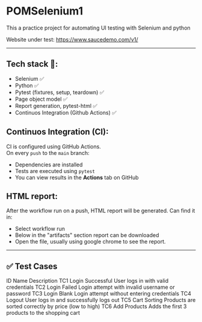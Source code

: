 # POMSelenium1
This a practice project for automating UI testing with Selenium and python

Website under test: https://www.saucedemo.com/v1/

---

## Tech stack 🔧:
  - Selenium ✅
  - Python ✅
  - Pytest (fixtures, setup, teardown) ✅
  - Page object model ✅
  - Report generation, pytest-html ✅
  - Continuos Integration (Github Actions) ✅

## Continuos Integration (CI):
CI is configured using GitHub Actions.  
On every `push` to the `main` branch:

- Dependencies are installed
- Tests are executed using `pytest`
- You can view results in the **Actions** tab on GitHub

## HTML report:
After the workflow run on a push, HTML report will be generated. Can find it in:
- Select workflow run
- Below in the "artifacts" section report can be downloaded
- Open the file, usually using google chrome to see the report.


---

## ✅ Test Cases

ID	Name	Description
TC1	Login Successful	User logs in with valid credentials
TC2	Login Failed	Login attempt with invalid username or password
TC3	Login Blank	Login attempt without entering credentials
TC4	Logout	User logs in and successfully logs out
TC5	Cart Sorting	Products are sorted correctly by price (low to high)
TC6	Add Products	Adds the first 3 products to the shopping cart
